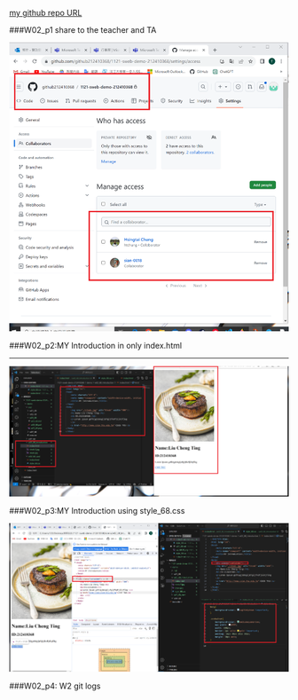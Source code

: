 [my github repo URL](https://github.com/github212410368/1121-sweb-demo-212410368.git)

###W02_p1 share to the teacher and TA


![](w02_68.01.png)

###W02_p2:MY Introduction in only index.html

___

![](w02_68.02.png)

###W02_p3:MY Introduction using style_68.css

![](w02_68.03.png)

###W02_p4: W2 git logs

